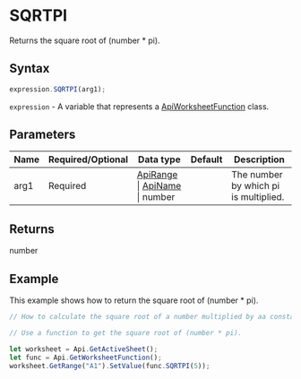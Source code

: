 # SQRTPI

Returns the square root of (number * pi).

## Syntax

```javascript
expression.SQRTPI(arg1);
```

`expression` - A variable that represents a [ApiWorksheetFunction](../ApiWorksheetFunction.md) class.

## Parameters

| **Name** | **Required/Optional** | **Data type** | **Default** | **Description** |
| ------------- | ------------- | ------------- | ------------- | ------------- |
| arg1 | Required | [ApiRange](../../ApiRange/ApiRange.md) \| [ApiName](../../ApiName/ApiName.md) \| number |  | The number by which pi is multiplied. |

## Returns

number

## Example

This example shows how to return the square root of (number * pi).

```javascript editor-xlsx
// How to calculate the square root of a number multiplied by aa constant Pi.

// Use a function to get the square root of (number * pi).

let worksheet = Api.GetActiveSheet();
let func = Api.GetWorksheetFunction();
worksheet.GetRange("A1").SetValue(func.SQRTPI(5));
```
